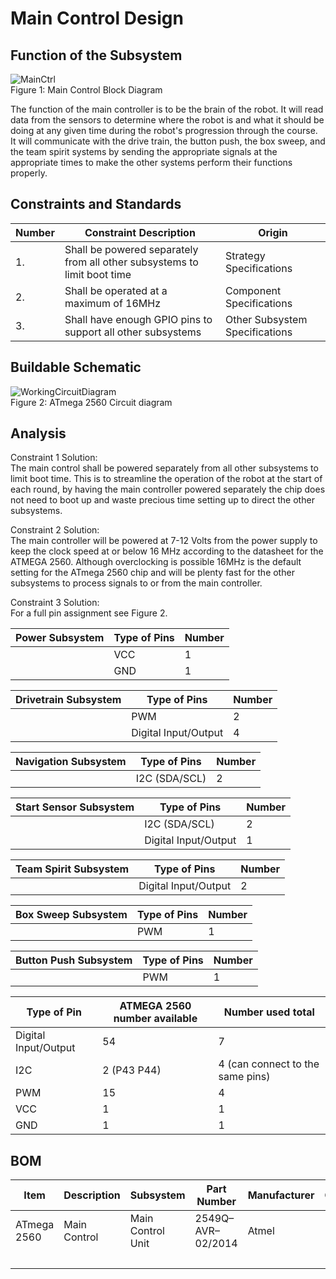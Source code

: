 # Main Control Design

## Function of the Subsystem
![MainCtrl](https://github.com/cebttu/CapstoneTeam1/assets/100803345/b6630717-3855-4901-84fc-6557652b8195) <br>
Figure 1: Main Control Block Diagram

The function of the main controller is to be the brain of the robot. It will read data from the sensors to determine where the robot is and what it should be doing at any given time during the robot's progression through the course. It will communicate with the drive train, the button push, the box sweep, and the team spirit systems by sending the appropriate signals at the appropriate times to make the other systems perform their functions properly.

## Constraints and Standards

| Number | Constraint Description | Origin |
|--------|------------------------|--------|
| 1. | Shall be powered separately from all other subsystems to limit boot time | Strategy Specifications |
| 2. | Shall be operated at a maximum of 16MHz | Component Specifications |
| 3. | Shall have enough GPIO pins to support all other subsystems | Other Subsystem Specifications |

## Buildable Schematic
![WorkingCircuitDiagram](https://github.com/cebttu/CapstoneTeam1/assets/100803345/d04688e1-a315-443f-bce5-013f0973826f)
<br>
Figure 2: ATmega 2560 Circuit diagram


## Analysis

Constraint 1 Solution:
<br>
The main control shall be powered separately from all other subsystems to limit boot time. This is to streamline the operation of the robot at the start of each round, by having the main controller powered separately the chip does not need to boot up and waste precious time setting up to direct the other subsystems. 

Constraint 2 Solution:
<br>
The main controller will be powered at 7-12 Volts from the power supply to keep the clock speed at or below 16 MHz according to the datasheet for the ATMEGA 2560. Although overclocking is possible 16MHz is the default setting for the ATmega 2560 chip and will be plenty fast for the other subsystems to process signals to or from the main controller. 

Constraint 3 Solution:
<br>
For a full pin assignment see Figure 2. 

| Power Subsystem | Type of Pins | Number |
|-----------------|--------------|--------|
|| VCC | 1 |
|| GND | 1 |

| Drivetrain Subsystem | Type of Pins | Number |
|----------------------|--------------|--------|
|| PWM | 2 |
|| Digital Input/Output | 4 |


| Navigation Subsystem | Type of Pins | Number |
|----------------------|--------------|--------|
|| I2C (SDA/SCL) | 2 |

| Start Sensor Subsystem | Type of Pins | Number |
|------------------------|--------------|--------|
|| I2C (SDA/SCL) | 2 |
|| Digital Input/Output | 1 |

| Team Spirit Subsystem | Type of Pins | Number |
|-----------------------|--------------|--------|
|| Digital Input/Output | 2 |

| Box Sweep Subsystem | Type of Pins | Number |
|---------------------|--------------|--------|
|| PWM | 1|

| Button Push Subsystem | Type of Pins | Number |
|-----------------------|--------------|--------|
|| PWM | 1 |

| Type of Pin | ATMEGA 2560 number available | Number used total |
|-------------|------------------------------|-------------------|
| Digital Input/Output | 54 | 7 |
| I2C | 2 (P43 P44) | 4 (can connect to the same pins) |
| PWM | 15 | 4 |
| VCC | 1 | 1 |
| GND | 1 | 1 |

## BOM

| Item | Description | Subsystem | Part Number | Manufacturer | Quantity | Price | Total Price |
|------|-------------|-----------|-------------|--------------|----------|-------|-------------|
| ATmega 2560 | Main Control | Main Control Unit | 2549Q–AVR–02/2014 | Atmel | 1 | Recycled | Recycled |
| | | | | | | | 0.00 |
